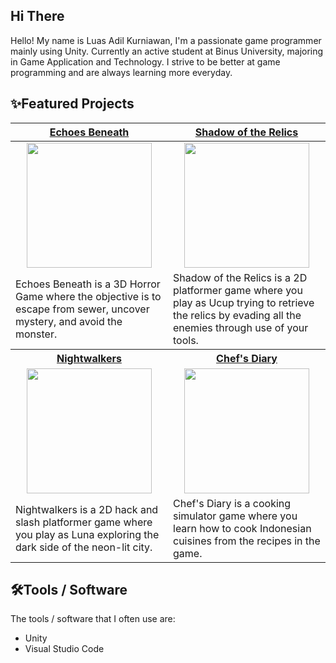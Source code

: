 ## Hi There
Hello! My name is Luas Adil Kurniawan, I'm a passionate game programmer mainly using Unity. Currently an active student at Binus University, majoring in Game Application and Technology. I strive to be better at game programming and are always learning more everyday.


## ✨Featured Projects
<table>
    <tr>
      <th width="500px" align="center"> <a href="https://github.com/Redacted-Studio/HorrorGame">Echoes Beneath</th>
      <th width="500px" align="center"> <a href="https://github.com/hooksun/Shadow-of-the-Relics">Shadow of the Relics</th>
    </tr>
  <tbody>
  <tr width="500px" align="center">
  <td><img src="https://github.com/user-attachments/assets/2be270e9-a073-4033-9f04-e94828dda4e4" height="200px"></td>
  <td><img src="https://github.com/user-attachments/assets/548b27cc-54e2-4ca9-ac4e-13efca30d0f4" height="200px"></td>
  </tr>
  
  <tr width="500px">
    <td>Echoes Beneath is a 3D Horror Game where the objective is to escape from sewer, uncover mystery, and avoid the monster.</td>
    <td>Shadow of the Relics is a 2D platformer game where you play as Ucup trying to retrieve the relics by evading all the enemies through use of your tools.</td>
  </tr>
  <tr>
    <th width="500px"> <a href="https://github.com/817r/LegionGoJam">Nightwalkers</th>
    <th width="500px"> <a href="https://github.com/WhiteStyx/Chef-sDiary">Chef's Diary</th>
  </tr>
      
  <tr width="500px" align="center">
    <td><img src="https://github.com/user-attachments/assets/3d852ab0-cb17-45fa-ba10-9cecc6d1563c" height="200px"></td>
    <td><img src="https://github.com/user-attachments/assets/6e8d587d-a8fa-4793-8ef6-42d4ca655442" height="200px"></td>
  </tr>
    
  <tr width="500px">
      <td>Nightwalkers is a 2D hack and slash platformer game where you play as Luna exploring the dark side of the neon-lit city.</td>
      <td>Chef's Diary is a cooking simulator game where you learn how to cook Indonesian cuisines from the recipes in the game.</td>
  </tr>
  </tbody>
</table>

## 🛠️Tools / Software
The tools / software that I often use are:
- Unity
- Visual Studio Code
